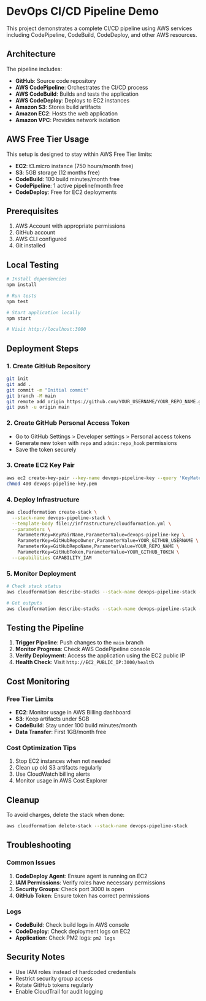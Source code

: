 # DevOps CI/CD Pipeline Demo

This project demonstrates a complete CI/CD pipeline using AWS services including CodePipeline, CodeBuild, CodeDeploy, and other AWS resources.

## Architecture

The pipeline includes:
- **GitHub**: Source code repository
- **AWS CodePipeline**: Orchestrates the CI/CD process
- **AWS CodeBuild**: Builds and tests the application
- **AWS CodeDeploy**: Deploys to EC2 instances
- **Amazon S3**: Stores build artifacts
- **Amazon EC2**: Hosts the web application
- **Amazon VPC**: Provides network isolation

## AWS Free Tier Usage

This setup is designed to stay within AWS Free Tier limits:
- **EC2**: t3.micro instance (750 hours/month free)
- **S3**: 5GB storage (12 months free)
- **CodeBuild**: 100 build minutes/month free
- **CodePipeline**: 1 active pipeline/month free
- **CodeDeploy**: Free for EC2 deployments

## Prerequisites

1. AWS Account with appropriate permissions
2. GitHub account
3. AWS CLI configured
4. Git installed

## Local Testing

```bash
# Install dependencies
npm install

# Run tests
npm test

# Start application locally
npm start

# Visit http://localhost:3000
```

## Deployment Steps

### 1. Create GitHub Repository
```bash
git init
git add .
git commit -m "Initial commit"
git branch -M main
git remote add origin https://github.com/YOUR_USERNAME/YOUR_REPO_NAME.git
git push -u origin main
```

### 2. Create GitHub Personal Access Token
- Go to GitHub Settings > Developer settings > Personal access tokens
- Generate new token with `repo` and `admin:repo_hook` permissions
- Save the token securely

### 3. Create EC2 Key Pair
```bash
aws ec2 create-key-pair --key-name devops-pipeline-key --query 'KeyMaterial' --output text > devops-pipeline-key.pem
chmod 400 devops-pipeline-key.pem
```

### 4. Deploy Infrastructure
```bash
aws cloudformation create-stack \
  --stack-name devops-pipeline-stack \
  --template-body file://infrastructure/cloudformation.yml \
  --parameters \
    ParameterKey=KeyPairName,ParameterValue=devops-pipeline-key \
    ParameterKey=GitHubRepoOwner,ParameterValue=YOUR_GITHUB_USERNAME \
    ParameterKey=GitHubRepoName,ParameterValue=YOUR_REPO_NAME \
    ParameterKey=GitHubToken,ParameterValue=YOUR_GITHUB_TOKEN \
  --capabilities CAPABILITY_IAM
```

### 5. Monitor Deployment
```bash
# Check stack status
aws cloudformation describe-stacks --stack-name devops-pipeline-stack --query 'Stacks[0].StackStatus'

# Get outputs
aws cloudformation describe-stacks --stack-name devops-pipeline-stack --query 'Stacks[0].Outputs'
```

## Testing the Pipeline

1. **Trigger Pipeline**: Push changes to the `main` branch
2. **Monitor Progress**: Check AWS CodePipeline console
3. **Verify Deployment**: Access the application using the EC2 public IP
4. **Health Check**: Visit `http://EC2_PUBLIC_IP:3000/health`

## Cost Monitoring

### Free Tier Limits
- **EC2**: Monitor usage in AWS Billing dashboard
- **S3**: Keep artifacts under 5GB
- **CodeBuild**: Stay under 100 build minutes/month
- **Data Transfer**: First 1GB/month free

### Cost Optimization Tips
1. Stop EC2 instances when not needed
2. Clean up old S3 artifacts regularly
3. Use CloudWatch billing alerts
4. Monitor usage in AWS Cost Explorer

## Cleanup

To avoid charges, delete the stack when done:
```bash
aws cloudformation delete-stack --stack-name devops-pipeline-stack
```

## Troubleshooting

### Common Issues
1. **CodeDeploy Agent**: Ensure agent is running on EC2
2. **IAM Permissions**: Verify roles have necessary permissions
3. **Security Groups**: Check port 3000 is open
4. **GitHub Token**: Ensure token has correct permissions

### Logs
- **CodeBuild**: Check build logs in AWS console
- **CodeDeploy**: Check deployment logs on EC2
- **Application**: Check PM2 logs: `pm2 logs`

## Security Notes

- Use IAM roles instead of hardcoded credentials
- Restrict security group access
- Rotate GitHub tokens regularly
- Enable CloudTrail for audit logging
